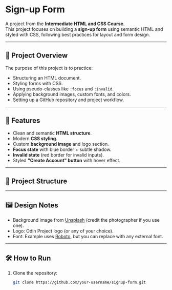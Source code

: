 # Sign-up Form

A project from the **Intermediate HTML and CSS Course**.  
This project focuses on building a **sign-up form** using semantic HTML and styled with CSS, following best practices for layout and form design.

---

## 📌 Project Overview
The purpose of this project is to practice:
- Structuring an HTML document.
- Styling forms with CSS.
- Using pseudo-classes like `:focus` and `:invalid`.
- Applying background images, custom fonts, and colors.
- Setting up a GitHub repository and project workflow.

---

## 🚀 Features
- Clean and semantic **HTML structure**.
- Modern **CSS styling**.
- Custom **background image** and logo section.
- **Focus state** with blue border + subtle shadow.
- **Invalid state** (red border for invalid inputs).
- Styled **"Create Account" button** with hover effect.

---

## 📂 Project Structure

---

## 🖼️ Design Notes
- Background image from [Unsplash](https://unsplash.com/) (credit the photographer if you use one).  
- Logo: Odin Project logo (or any of your choice).  
- Font: Example uses [Roboto](https://fonts.google.com/specimen/Roboto), but you can replace with any external font.

---

## 🛠️ How to Run
1. Clone the repository:
   ```bash
   git clone https://github.com/your-username/signup-form.git
